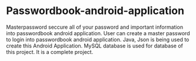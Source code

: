 # Passwordbook-android-application

Masterpassword seccure all of your password and important information into passwordbook android application.
User can create a master password to login into passwordbook android application.
Java, Json is being used to create this Android Application. 
MySQL database is used for database of this project. 
It is a complete project. 
